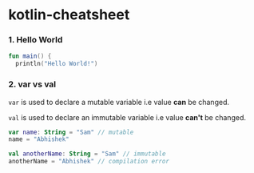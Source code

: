 # kotlin-cheatsheet

### 1. Hello World

```kotlin
fun main() {
  println("Hello World!")
```

### 2. var vs val
`var` is used to declare a mutable variable i.e value **can** be changed.

`val` is used to declare an immutable variable i.e value **can't** be changed.

```kotlin
var name: String = "Sam" // mutable
name = "Abhishek"

val anotherName: String = "Sam" // immutable
anotherName = "Abhishek" // compilation error
```
